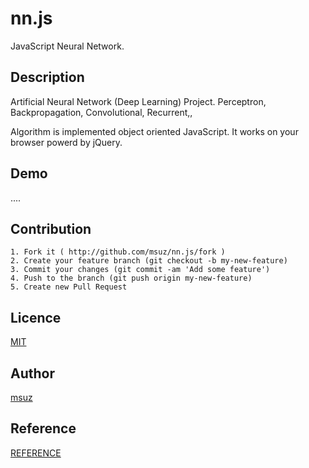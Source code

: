 # nn.js

JavaScript Neural Network.

## Description

Artificial Neural Network (Deep Learning) Project.
Perceptron, Backpropagation, Convolutional, Recurrent,,

Algorithm is implemented object oriented JavaScript.
It works on your browser powerd by jQuery.

## Demo

.... 


## Contribution

```
1. Fork it ( http://github.com/msuz/nn.js/fork )
2. Create your feature branch (git checkout -b my-new-feature)
3. Commit your changes (git commit -am 'Add some feature')
4. Push to the branch (git push origin my-new-feature)
5. Create new Pull Request
```

## Licence

[MIT](https://github.com/msuz/nn.js/blob/master/LICENSE)

## Author

[msuz](https://github.com/msuz)

## Reference
[REFERENCE](REFERENCE.md)
